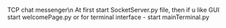 TCP chat messenger\n
At first start SocketServer.py file, then if u like GUI start welcomePage.py or for terminal interface - start mainTerminal.py
